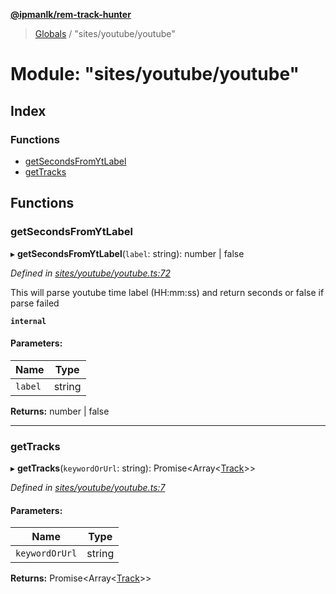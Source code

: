**[@ipmanlk/rem-track-hunter](../README.md)**

> [Globals](../globals.md) / "sites/youtube/youtube"

# Module: "sites/youtube/youtube"

## Index

### Functions

* [getSecondsFromYtLabel](_sites_youtube_youtube_.md#getsecondsfromytlabel)
* [getTracks](_sites_youtube_youtube_.md#gettracks)

## Functions

### getSecondsFromYtLabel

▸ **getSecondsFromYtLabel**(`label`: string): number \| false

*Defined in [sites/youtube/youtube.ts:72](https://github.com/ipmanlk/rem-track-hunter/blob/1b078d0/lib/sites/youtube/youtube.ts#L72)*

This will parse youtube time label (HH:mm:ss) and return seconds or false if parse failed

**`internal`** 

#### Parameters:

Name | Type |
------ | ------ |
`label` | string |

**Returns:** number \| false

___

### getTracks

▸ **getTracks**(`keywordOrUrl`: string): Promise\<Array\<[Track](../interfaces/_types_general_.track.md)>>

*Defined in [sites/youtube/youtube.ts:7](https://github.com/ipmanlk/rem-track-hunter/blob/1b078d0/lib/sites/youtube/youtube.ts#L7)*

#### Parameters:

Name | Type |
------ | ------ |
`keywordOrUrl` | string |

**Returns:** Promise\<Array\<[Track](../interfaces/_types_general_.track.md)>>
